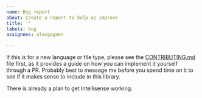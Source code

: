 ```yaml
---
name: Bug report
about: Create a report to help us improve
title: ''
labels: bug
assignees: alexgagnon

---
```


If this is for a new language or file type, please see the [CONTRIBUTING.md](https://github.com/alexgagnon/ttls/CONTRIBUTING.md) file first, as it provides a guide on how you can implement it yourself through a PR. Probably best to message me before you spend time on it to see if it makes sense to include in this library.

There is already a plan to get Intellisense working.
